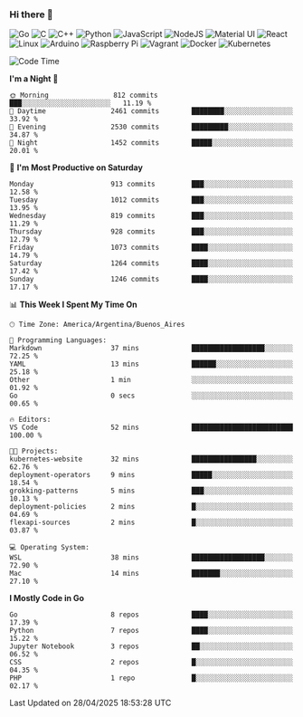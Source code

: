### Hi there 👋

![Go](https://img.shields.io/badge/go-%2300ADD8.svg?style=for-the-badge&logo=go&logoColor=white)
![C](https://img.shields.io/badge/c-%2300599C.svg?style=for-the-badge&logo=c&logoColor=white)
![C++](https://img.shields.io/badge/c++-%2300599C.svg?style=for-the-badge&logo=c%2B%2B&logoColor=white)
![Python](https://img.shields.io/badge/python-3670A0?style=for-the-badge&logo=python&logoColor=ffdd54)
![JavaScript](https://img.shields.io/badge/javascript-%23323330.svg?style=for-the-badge&logo=javascript&logoColor=%23F7DF1E)
![NodeJS](https://img.shields.io/badge/node.js-6DA55F?style=for-the-badge&logo=node.js&logoColor=white)
![Material UI](https://img.shields.io/badge/materialui-%230081CB.svg?style=for-the-badge&logo=material-ui&logoColor=white)
![React](https://img.shields.io/badge/react-%2320232a.svg?style=for-the-badge&logo=react&logoColor=%2361DAFB)
![Linux](https://img.shields.io/badge/Linux-FCC624?style=for-the-badge&logo=linux&logoColor=black)
![Arduino](https://img.shields.io/badge/-Arduino-00979D?style=for-the-badge&logo=Arduino&logoColor=white)
![Raspberry Pi](https://img.shields.io/badge/-RaspberryPi-C51A4A?style=for-the-badge&logo=Raspberry-Pi)
![Vagrant](https://img.shields.io/badge/vagrant-%231563FF.svg?style=for-the-badge&logo=vagrant&logoColor=white)
![Docker](https://img.shields.io/badge/docker-%230db7ed.svg?style=for-the-badge&logo=docker&logoColor=white)
![Kubernetes](https://img.shields.io/badge/kubernetes-%23326ce5.svg?style=for-the-badge&logo=kubernetes&logoColor=white)

<!-- ![Jupyter Notebook](https://img.shields.io/badge/jupyter-%23FA0F00.svg?style=for-the-badge&logo=jupyter&logoColor=white) -->
<!-- ![Java](https://img.shields.io/badge/java-%23ED8B00.svg?style=for-the-badge&logo=java&logoColor=white) -->
<!-- ![Git](https://img.shields.io/badge/git-%23F05033.svg?style=for-the-badge&logo=git&logoColor=white) -->

<!--START_SECTION:waka-->
![Code Time](http://img.shields.io/badge/Code%20Time-702%20hrs%2024%20mins-blue)

**I'm a Night 🦉** 

```text
🌞 Morning                812 commits         ███░░░░░░░░░░░░░░░░░░░░░░   11.19 % 
🌆 Daytime                2461 commits        ████████░░░░░░░░░░░░░░░░░   33.92 % 
🌃 Evening                2530 commits        █████████░░░░░░░░░░░░░░░░   34.87 % 
🌙 Night                  1452 commits        █████░░░░░░░░░░░░░░░░░░░░   20.01 % 
```
📅 **I'm Most Productive on Saturday** 

```text
Monday                   913 commits         ███░░░░░░░░░░░░░░░░░░░░░░   12.58 % 
Tuesday                  1012 commits        ███░░░░░░░░░░░░░░░░░░░░░░   13.95 % 
Wednesday                819 commits         ███░░░░░░░░░░░░░░░░░░░░░░   11.29 % 
Thursday                 928 commits         ███░░░░░░░░░░░░░░░░░░░░░░   12.79 % 
Friday                   1073 commits        ████░░░░░░░░░░░░░░░░░░░░░   14.79 % 
Saturday                 1264 commits        ████░░░░░░░░░░░░░░░░░░░░░   17.42 % 
Sunday                   1246 commits        ████░░░░░░░░░░░░░░░░░░░░░   17.17 % 
```


📊 **This Week I Spent My Time On** 

```text
🕑︎ Time Zone: America/Argentina/Buenos_Aires

💬 Programming Languages: 
Markdown                 37 mins             ██████████████████░░░░░░░   72.25 % 
YAML                     13 mins             ██████░░░░░░░░░░░░░░░░░░░   25.18 % 
Other                    1 min               ░░░░░░░░░░░░░░░░░░░░░░░░░   01.92 % 
Go                       0 secs              ░░░░░░░░░░░░░░░░░░░░░░░░░   00.65 % 

🔥 Editors: 
VS Code                  52 mins             █████████████████████████   100.00 % 

🐱‍💻 Projects: 
kubernetes-website       32 mins             ████████████████░░░░░░░░░   62.76 % 
deployment-operators     9 mins              █████░░░░░░░░░░░░░░░░░░░░   18.54 % 
grokking-patterns        5 mins              ███░░░░░░░░░░░░░░░░░░░░░░   10.13 % 
deployment-policies      2 mins              █░░░░░░░░░░░░░░░░░░░░░░░░   04.69 % 
flexapi-sources          2 mins              █░░░░░░░░░░░░░░░░░░░░░░░░   03.87 % 

💻 Operating System: 
WSL                      38 mins             ██████████████████░░░░░░░   72.90 % 
Mac                      14 mins             ███████░░░░░░░░░░░░░░░░░░   27.10 % 
```

**I Mostly Code in Go** 

```text
Go                       8 repos             ████░░░░░░░░░░░░░░░░░░░░░   17.39 % 
Python                   7 repos             ████░░░░░░░░░░░░░░░░░░░░░   15.22 % 
Jupyter Notebook         3 repos             ██░░░░░░░░░░░░░░░░░░░░░░░   06.52 % 
CSS                      2 repos             █░░░░░░░░░░░░░░░░░░░░░░░░   04.35 % 
PHP                      1 repo              █░░░░░░░░░░░░░░░░░░░░░░░░   02.17 % 
```




 Last Updated on 28/04/2025 18:53:28 UTC
<!--END_SECTION:waka-->

<!--
**aibarbetta/aibarbetta** is a ✨ _special_ ✨ repository because its `README.md` (this file) appears on your GitHub profile.

Here are some ideas to get you started:

- 🔭 I’m currently working on ...
- 🌱 I’m currently learning ...
- 👯 I’m looking to collaborate on ...
- 🤔 I’m looking for help with ...
- 💬 Ask me about ...
- 📫 How to reach me: ...
- 😄 Pronouns: ...
- ⚡ Fun fact: ...
-->
